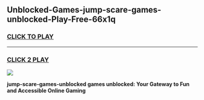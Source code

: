 
## Unblocked-Games-jump-scare-games-unblocked-Play-Free-66x1q
<h3>
<a href="https://premium76.site?title=jump-scare-games-unblocked&ref=23A">CLICK TO PLAY</a></h3>
<hr>

<h3>
<a href="https://premium76.site?title=jump-scare-games-unblocked&ref=23A">CLICK 2 PLAY</a>
  
</h3>

<a href="https://premium76.site?title=jump-scare-games-unblocked&ref=23A"><img src="https://clearcache.store/games.png"></a>


**jump-scare-games-unblocked games unblocked: Your Gateway to Fun and Accessible Online Gaming**
